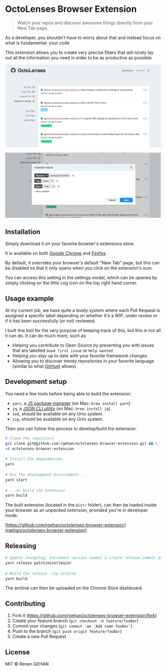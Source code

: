 # OctoLenses Browser Extension

> Watch your repos and discover awesome things directly from your New Tab page.

As a developer, you shouldn't have to worry about that and instead focus on what
is fundamental: your code

This extension allows you to create very precise filters that will nicely lay
out all the information you need in order to be as productive as possible.

![](.github/dashboard_screenshot.png)

![](.github/filter_editor_screenshot.png)

## Installation

Simply download it on your favorite browser's extensions store.

It is available on both [Google Chrome](https://chrome.google.com/webstore/detail/octolenses/ghlblfakaklgkdmfejdlffbmpcaidoci) and [Firefox](https://addons.mozilla.org/fr/firefox/addon/github-octolenses/).

By default, it overrides your browser's default "New Tab" page, but this can be
disabled so that it only opens when you click on the extension's icon.

You can access this setting in the settings modal, which can be opened by
simply clicking on the little cog icon on the top right hand corner.

## Usage example

At my current job, we have quite a lovely system where each Pull Request is
assigned a specific label depending on whether it's a WIP, under review or
if it has been successfully (or not) reviewed.

I built this tool for the very purpose of keeping track of this, but this is not
all it can do. It can do much more, such as:

- Helping you contribute to Open Source by presenting you with issues that are
  labelled `Good first issue` or `Help wanted`
- Helping you stay up to date with your favorite framework changes
- Allowing you to discover trendy repositories in your favorite language
  (similar to what [GitHunt](https://github.com/kamranahmedse/githunt) allows)

## Development setup

You need a few tools before being able to build the extension:

- `yarn`, a [JS package manager](https://yarnpkg.com/docs/install) (on Mac: `brew install yarn`)
- `jq`, a [JSON CLI utility](https://stedolan.github.io/jq/) (on Mac: `brew install jq`).
- `sed`, should be available on any Unix system.
- `zip`, should be available on any Unix system.

Then you can follow this process to develop/build the extension:

```sh
# Clone the repository
git clone git@github.com:rgehan/octolenses-browser-extension.git && \
cd octolenses-browser-extension

# Install the dependencies
yarn

# Run the development environment...
yarn start

# ...or build the extension
yarn build
```

The built extension (located in the `dist/` folder), can then be loaded inside
your browser as an _unpacked extension_, provided you're in developer mode.

[https://github.com/rgehan/octolenses-browser-extension](rgehan/octolenses-browser-extension)

## Releasing

```sh
# Update changelog, increment version number & create release commit and tag
yarn release patch|minor|major

# Build the release .zip archive
yarn build
```

The archive can then be uploaded on the Chrome Store dashboard.

## Contributing

1. Fork it (<https://github.com/rgehan/octolenses-browser-extension/fork>)
2. Create your feature branch (`git checkout -b feature/fooBar`)
3. Commit your changes (`git commit -am 'Add some fooBar'`)
4. Push to the branch (`git push origin feature/fooBar`)
5. Create a new Pull Request

## License

MIT © Renan GEHAN
